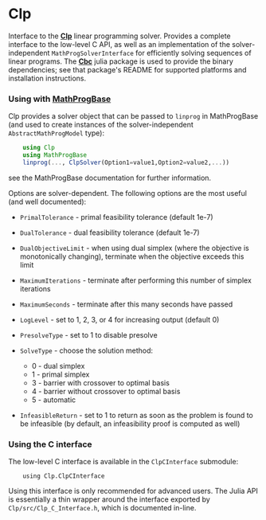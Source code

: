 Clp
=================

Interface to the **[Clp]** linear programming solver. Provides a complete interface to the low-level C API, as well as an implementation of the solver-independent ``MathProgSolverInterface`` for efficiently solving sequences of linear programs. The **[Cbc]** julia package is used to provide the binary dependencies; see that package's README for supported platforms and installation instructions.  

[Clp]: https://projects.coin-or.org/Clp
[Cbc]: https://github.com/JuliaOpt/Cbc.jl

### Using with **[MathProgBase]**


Clp provides a solver object that can be passed to ``linprog`` in MathProgBase (and used to create instances of the solver-independent ``AbstractMathProgModel`` type):

```julia
    using Clp
	using MathProgBase
	linprog(..., ClpSolver(Option1=value1,Option2=value2,...))
```

see the MathProgBase documentation for further information.

[MathProgBase]: https://github.com/JuliaOpt/MathProgBase.jl

Options are solver-dependent. The following options are the most useful (and well documented):

* ``PrimalTolerance`` - primal feasibility tolerance (default 1e-7)
* ``DualTolerance`` - dual feasibility tolerance (default 1e-7)
* ``DualObjectiveLimit`` - when using dual simplex (where the objective is monotonically changing), terminate when the objective exceeds this limit
* ``MaximumIterations`` - terminate after performing this number of simplex iterations
* ``MaximumSeconds`` - terminate after this many seconds have passed
* ``LogLevel`` - set to 1, 2, 3, or 4 for increasing output (default 0)
* ``PresolveType`` - set to 1 to disable presolve
* ``SolveType`` - choose the solution method:

    - 0 - dual simplex
	- 1 - primal simplex
	- 3 - barrier with crossover to optimal basis
	- 4 - barrier without crossover to optimal basis
	- 5 - automatic

* ``InfeasibleReturn`` - set to 1 to return as soon as the problem is found to be infeasible (by default, an infeasibility proof is computed as well)

### Using the C interface

The low-level C interface is available in the ``ClpCInterface`` submodule:
```
    using Clp.ClpCInterface
```

Using this interface is only recommended for advanced users. The Julia API is essentially a thin wrapper around the interface exported by ``Clp/src/Clp_C_Interface.h``, which is documented in-line. 

